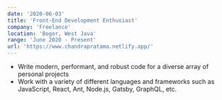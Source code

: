 ```yaml
---
date: '2020-06-03'
title: 'Front-End Development Enthusiast'
company: 'Freelance'
location: 'Bogor, West Java'
range: 'June 2020 - Present'
url: 'https://www.chandrapratama.netlify.app/'
---
```


- Write modern, performant, and robust code for a diverse array of personal projects
- Work with a variety of different languages and frameworks such as JavaScript, React, Ant, Node.js, Gatsby, GraphQL, etc.
